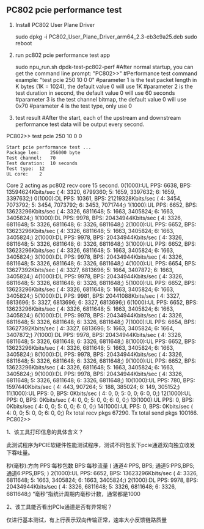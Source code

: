 ##	PC802 pcie performance test

1. Install PC802 User Plane Driver

	sudo dpkg -i PC802_User_Plane_Driver_arm64_2.3-eb3c9a25.deb
	sudo reboot

2. run pc802 pcie performance test app

	sudo npu_run.sh dpdk-test-pc802-perf
	#After normal startup, you can get the command line prompt: "PC802>>"
	#Performance test command example: "test pcie 250 10 0 0"
    #parameter 1 is the test packet length in K bytes (1K = 1024), the default value 0 will use 1K
    #parameter 2 is the test duration in second, the default value 0 will use 60 seconds
    #parameter 3 is the test channel bitmap, the default value 0 will use 0x70
    #parameter 4 is the test type, only use 0

3. test result
	#After the start, each of the upstream and downstream performance test data will be output every second.

PC802>> test pcie 250 10 0 0

	Start pcie performance test ...
	Package len:	256000 byte
	Test channel:	70
	Test duration:	10 seconds
	Test type:	12
	UL core:	2


Core 2 acting as pc802 recv core 15 second.
0(1000):UL PPS: 6638, BPS: 13594624Kbits/sec ( 4: 3320, 6799360; 5: 1659, 3397632; 6: 1659, 3397632;)
0(1000):DL PPS: 10361, BPS: 21219328Kbits/sec ( 4: 3454, 7073792; 5: 3454, 7073792; 6: 3453, 7071744;)
1(1000):UL PPS: 6652, BPS: 13623296Kbits/sec ( 4: 3326, 6811648; 5: 1663, 3405824; 6: 1663, 3405824;)
1(1000):DL PPS: 9978, BPS: 20434944Kbits/sec ( 4: 3326, 6811648; 5: 3326, 6811648; 6: 3326, 6811648;)
2(1000):UL PPS: 6652, BPS: 13623296Kbits/sec ( 4: 3326, 6811648; 5: 1663, 3405824; 6: 1663, 3405824;)
2(1000):DL PPS: 9978, BPS: 20434944Kbits/sec ( 4: 3326, 6811648; 5: 3326, 6811648; 6: 3326, 6811648;)
3(1000):UL PPS: 6652, BPS: 13623296Kbits/sec ( 4: 3326, 6811648; 5: 1663, 3405824; 6: 1663, 3405824;)
3(1000):DL PPS: 9978, BPS: 20434944Kbits/sec ( 4: 3326, 6811648; 5: 3326, 6811648; 6: 3326, 6811648;)
4(1000):UL PPS: 6654, BPS: 13627392Kbits/sec ( 4: 3327, 6813696; 5: 1664, 3407872; 6: 1663, 3405824;)
4(1000):DL PPS: 9978, BPS: 20434944Kbits/sec ( 4: 3326, 6811648; 5: 3326, 6811648; 6: 3326, 6811648;)
5(1000):UL PPS: 6652, BPS: 13623296Kbits/sec ( 4: 3326, 6811648; 5: 1663, 3405824; 6: 1663, 3405824;)
5(1000):DL PPS: 9981, BPS: 20441088Kbits/sec ( 4: 3327, 6813696; 5: 3327, 6813696; 6: 3327, 6813696;)
6(1000):UL PPS: 6652, BPS: 13623296Kbits/sec ( 4: 3326, 6811648; 5: 1663, 3405824; 6: 1663, 3405824;)
6(1000):DL PPS: 9978, BPS: 20434944Kbits/sec ( 4: 3326, 6811648; 5: 3326, 6811648; 6: 3326, 6811648;)
7(1000):UL PPS: 6654, BPS: 13627392Kbits/sec ( 4: 3327, 6813696; 5: 1663, 3405824; 6: 1664, 3407872;)
7(1000):DL PPS: 9978, BPS: 20434944Kbits/sec ( 4: 3326, 6811648; 5: 3326, 6811648; 6: 3326, 6811648;)
8(1000):UL PPS: 6652, BPS: 13623296Kbits/sec ( 4: 3326, 6811648; 5: 1663, 3405824; 6: 1663, 3405824;)
8(1000):DL PPS: 9978, BPS: 20434944Kbits/sec ( 4: 3326, 6811648; 5: 3326, 6811648; 6: 3326, 6811648;)
9(1000):UL PPS: 6652, BPS: 13623296Kbits/sec ( 4: 3326, 6811648; 5: 1663, 3405824; 6: 1663, 3405824;)
9(1000):DL PPS: 9978, BPS: 20434944Kbits/sec ( 4: 3326, 6811648; 5: 3326, 6811648; 6: 3326, 6811648;)
10(1000):UL PPS: 780, BPS: 1597440Kbits/sec ( 4: 443, 907264; 5: 188, 385024; 6: 149, 305152;)
11(1000):UL PPS: 0, BPS: 0Kbits/sec ( 4: 0, 0; 5: 0, 0; 6: 0, 0;)
12(1000):UL PPS: 0, BPS: 0Kbits/sec ( 4: 0, 0; 5: 0, 0; 6: 0, 0;)
13(1000):UL PPS: 0, BPS: 0Kbits/sec ( 4: 0, 0; 5: 0, 0; 6: 0, 0;)
14(1000):UL PPS: 0, BPS: 0Kbits/sec ( 4: 0, 0; 5: 0, 0; 6: 0, 0;)
Rx total recv pkgs 67290.
Tx total send pkgs 100166.
PC802>>



1、该工具打印信息的具体含义？

此测试程序为PCIE软硬件性能测试程序，测试不同包长下pcie通道双向独立收发下吞吐量。

秒(毫秒):方向 PPS:每秒包数    BPS:每秒流量    ( 通道4:PPS, BPS;    通道5:PPS,BPS;    通道6:PPS,BPS;  )
2(1000):UL PPS: 6652, BPS: 13623296Kbits/sec ( 4: 3326, 6811648; 5: 1663, 3405824; 6: 1663, 3405824;)
2(1000):DL PPS: 9978, BPS: 20434944Kbits/sec ( 4: 3326, 6811648; 5: 3326, 6811648; 6: 3326, 6811648;)
“毫秒”指统计周期内毫秒计数，通常都是1000

2、该工具能否看出PCIe通道是否有异常呢？

仅进行基本测试，有上行表示双向传输正常，速率大小反馈链路质量
